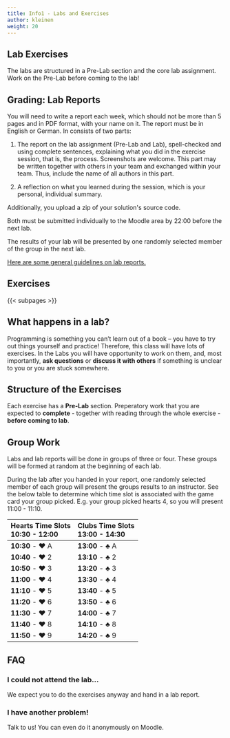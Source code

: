 ```yaml
---
title: Info1 - Labs and Exercises
author: kleinen
weight: 20
---
```


## Lab Exercises

The labs are structured in a Pre-Lab section and the core lab assignment.
Work on the Pre-Lab before coming to the lab!

## Grading: Lab Reports

You will need to write a report each week, which should not be more than 5 pages and
in PDF format, with your name on it. The report must be in English or German. In consists of two parts:

1. The report on the lab assignment (Pre-Lab and Lab), spell-checked and using complete sentences,
explaining what you did in the exercise session, that is, the process. Screenshots are welcome. This part
may be written together with others in your team and exchanged within your team.
Thus, include the name of all authors in this part.

2. A reflection on what you learned during the session, which is your personal,
individual summary.

Additionally, you upload a zip of your solution's source code.


Both must be submitted individually to the Moodle area by 22:00 before the next lab.

The results of your lab will be presented by one randomly selected member of the group in the next lab.

[Here are some general guidelines on lab reports.](/studies/grading/guideline)

## Exercises

{{< subpages  >}}

## What happens in a lab?

Programming is something you can&#8217;t learn out of a book &#8211; you have to
try out things yourself and practice! Therefore, this class will have lots of
exercises. In the Labs you will have opportunity to work on them, and, most
importantly, **ask questions** or **discuss it with others** if something is
unclear to you or you are stuck somewhere.

## Structure of the Exercises

Each exercise has a **Pre-Lab** section. Preperatory work that you are expected
to **complete** - together with reading through the whole exercise - **before coming to lab**.

## Group Work

Labs and lab reports will be done in groups of three or four. These groups will be formed at
random at the beginning of each lab.

During the lab after you handed in your report, one randomly selected member of each group will present the groups results to an instructor.
See the below table to determine which time slot is associated with the game card your group picked.
E.g. your group picked hearts 4, so you will present 11:00 - 11:10.

| Hearts Time Slots <br> 10:30 - 12:00 | Clubs Time Slots <br> 13:00 - 14:30 |  
|:-------------------------------------|:------------------------------------|
| **10:30** - ❤️ A                     | **13:00** - ♣️ A                    |
| **10:40** - ❤️ 2                    | **13:10** - ♣️ 2                    |
| **10:50** - ❤️ 3                     | **13:20** - ♣️ 3                    |
| **11:00** - ❤️ 4                     | **13:30** - ♣️ 4                    |
| **11:10** - ❤️ 5                     | **13:40** - ♣️ 5                    |
| **11:20** - ❤️ 6                     | **13:50** - ♣️ 6                    |
| **11:30** - ❤️ 7                     | **14:00** - ♣️ 7                    |
| **11:40** - ❤️ 8                     | **14:10** - ♣️ 8                    |
| **11:50** - ❤️ 9                     | **14:20** - ♣️ 9                    |


## FAQ

### I could not attend the lab...

We expect you to do the exercises anyway and hand in a lab report.

### I have another problem!
Talk to us! You can even do it anonymously on Moodle.
